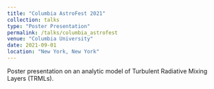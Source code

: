 ```yaml
---
title: "Columbia AstroFest 2021"
collection: talks
type: "Poster Presentation"
permalink: /talks/columbia_astrofest
venue: "Columbia University"
date: 2021-09-01
location: "New York, New York"
---
```


Poster presentation on an analytic model of Turbulent Radiative Mixing Layers (TRMLs).
